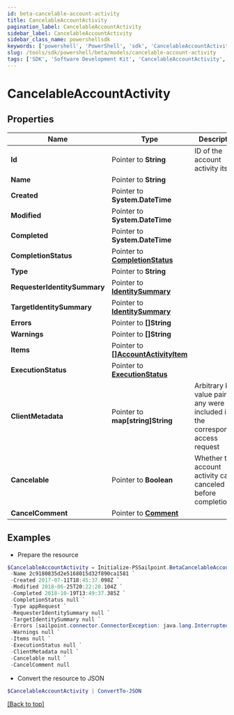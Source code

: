 ```yaml
---
id: beta-cancelable-account-activity
title: CancelableAccountActivity
pagination_label: CancelableAccountActivity
sidebar_label: CancelableAccountActivity
sidebar_class_name: powershellsdk
keywords: ['powershell', 'PowerShell', 'sdk', 'CancelableAccountActivity', 'BetaCancelableAccountActivity'] 
slug: /tools/sdk/powershell/beta/models/cancelable-account-activity
tags: ['SDK', 'Software Development Kit', 'CancelableAccountActivity', 'BetaCancelableAccountActivity']
---
```



# CancelableAccountActivity

## Properties

Name | Type | Description | Notes
------------ | ------------- | ------------- | -------------
**Id** |  Pointer to **String** | ID of the account activity itself | [optional] 
**Name** |  Pointer to **String** |  | [optional] 
**Created** |  Pointer to **System.DateTime** |  | [optional] 
**Modified** |  Pointer to **System.DateTime** |  | [optional] 
**Completed** |  Pointer to **System.DateTime** |  | [optional] 
**CompletionStatus** |  Pointer to [**CompletionStatus**](completion-status) |  | [optional] 
**Type** |  Pointer to **String** |  | [optional] 
**RequesterIdentitySummary** |  Pointer to [**IdentitySummary**](identity-summary) |  | [optional] 
**TargetIdentitySummary** |  Pointer to [**IdentitySummary**](identity-summary) |  | [optional] 
**Errors** |  Pointer to **[]String** |  | [optional] 
**Warnings** |  Pointer to **[]String** |  | [optional] 
**Items** |  Pointer to [**[]AccountActivityItem**](account-activity-item) |  | [optional] 
**ExecutionStatus** |  Pointer to [**ExecutionStatus**](execution-status) |  | [optional] 
**ClientMetadata** |  Pointer to **map[string]String** | Arbitrary key-value pairs, if any were included in the corresponding access request | [optional] 
**Cancelable** |  Pointer to **Boolean** | Whether the account activity can be canceled before completion | [optional] 
**CancelComment** |  Pointer to [**Comment**](comment) |  | [optional] 

## Examples

- Prepare the resource
```powershell
$CancelableAccountActivity = Initialize-PSSailpoint.BetaCancelableAccountActivity  -Id 2c9180835d2e5168015d32f890ca1581 `
 -Name 2c9180835d2e5168015d32f890ca1581 `
 -Created 2017-07-11T18:45:37.098Z `
 -Modified 2018-06-25T20:22:28.104Z `
 -Completed 2018-10-19T13:49:37.385Z `
 -CompletionStatus null `
 -Type appRequest `
 -RequesterIdentitySummary null `
 -TargetIdentitySummary null `
 -Errors [sailpoint.connector.ConnectorException: java.lang.InterruptedException: Timeout waiting for response to message 0 from client 57a4ab97-ab3f-4aef-9fe2-0eaf15c73d26 after 60 seconds.] `
 -Warnings null `
 -Items null `
 -ExecutionStatus null `
 -ClientMetadata null `
 -Cancelable null `
 -CancelComment null
```

- Convert the resource to JSON
```powershell
$CancelableAccountActivity | ConvertTo-JSON
```


[[Back to top]](#) 

